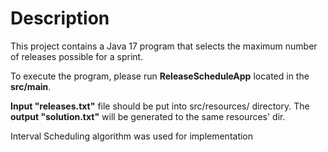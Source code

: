 # Description

This project contains a Java 17 program that selects the maximum number of releases
possible for a sprint.

To execute the program, please run **ReleaseScheduleApp** located in the **src/main**.

**Input "releases.txt"** file should be put into src/resources/ directory. The **output "solution.txt"** will be generated to 
the same resources' dir.

Interval Scheduling algorithm was used for implementation